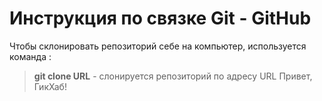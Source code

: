 # Инструкция по связке Git - GitHub

Чтобы склонировать репозиторий себе на компьютер, используется команда :
>**git clone URL** - слонируется репозиторий по адресу URL
Привет, ГикХаб!